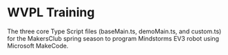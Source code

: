 # WVPL Training
The three core Type Script files (baseMain.ts, demoMain.ts, and custom.ts) for the MakersClub spring season to program Mindstorms EV3 robot using Microsoft MakeCode.
